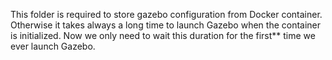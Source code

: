 This folder is required to store gazebo configuration from Docker container.
Otherwise it takes always a long time to launch Gazebo when the container is initialized.
Now we only need to wait this duration for the first** time we ever launch Gazebo.